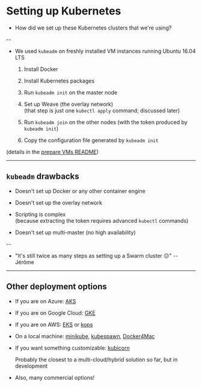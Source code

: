 # Setting up Kubernetes

- How did we set up these Kubernetes clusters that we're using?

--

- We used `kubeadm` on freshly installed VM instances running Ubuntu 16.04 LTS

    1. Install Docker

    2. Install Kubernetes packages

    3. Run `kubeadm init` on the master node

    4. Set up Weave (the overlay network)
       <br/>
       (that step is just one `kubectl apply` command; discussed later)

    5. Run `kubeadm join` on the other nodes (with the token produced by `kubeadm init`)

    6. Copy the configuration file generated by `kubeadm init`

(details in the [prepare VMs README](https://github.com/jpetazzo/container.training/blob/master/prepare-vms/README.md))

---

## `kubeadm` drawbacks

- Doesn't set up Docker or any other container engine

- Doesn't set up the overlay network

- Scripting is complex
  <br/>
  (because extracting the token requires advanced `kubectl` commands)

- Doesn't set up multi-master (no high availability)

--

- "It's still twice as many steps as setting up a Swarm cluster 😕" -- Jérôme

---

## Other deployment options

- If you are on Azure:
  [AKS](https://azure.microsoft.com/services/container-service/)

- If you are on Google Cloud:
  [GKE](https://cloud.google.com/kubernetes-engine/)

- If you are on AWS:
  [EKS](https://aws.amazon.com/eks/)
  or
  [kops](https://github.com/kubernetes/kops)

- On a local machine:
  [minikube](https://kubernetes.io/docs/getting-started-guides/minikube/),
  [kubespawn](https://github.com/kinvolk/kube-spawn),
  [Docker4Mac](https://docs.docker.com/docker-for-mac/kubernetes/)

- If you want something customizable:
  [kubicorn](https://github.com/kubicorn/kubicorn)

  Probably the closest to a multi-cloud/hybrid solution so far, but in development

- Also, many commercial options!
